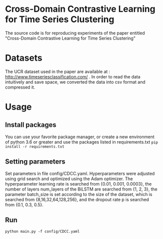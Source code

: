 # Cross-Domain Contrastive Learning for Time Series Clustering
The source code is for reproducing experiments of the paper entitled "Cross-Domain Contrastive Learning for Time Series Clustering"
# Datasets
The UCR dataset used in the paper are available at : http://www.timeseriesclassification.com/ .
In order to read the data intuitively and save space, we converted the data into csv format and compressed it. 

# Usage

## Install packages

You can use your favorite package manager, or create a new environment of python 3.6 or greater and use the packages listed in requirements.txt
`pip install -r requirements.txt`

## Setting parameters

Set parameters in file config/CDCC.yaml. 
Hyperparameters were adjusted using grid search and optimized using the Adam optimizer. The hyperparameter learning rate is searched from {0.01, 0.001, 0.0003}, the number of layers num_layers of the BiLSTM are searched from {1, 2, 3}, the parameter batch_size is set according to the size of the dataset, which is searched from {8,16,32,64,128,256}, and the dropout rate p is searched from {0.1, 0.3, 0.5}.

## Run

`python main.py -f config/CDCC.yaml`